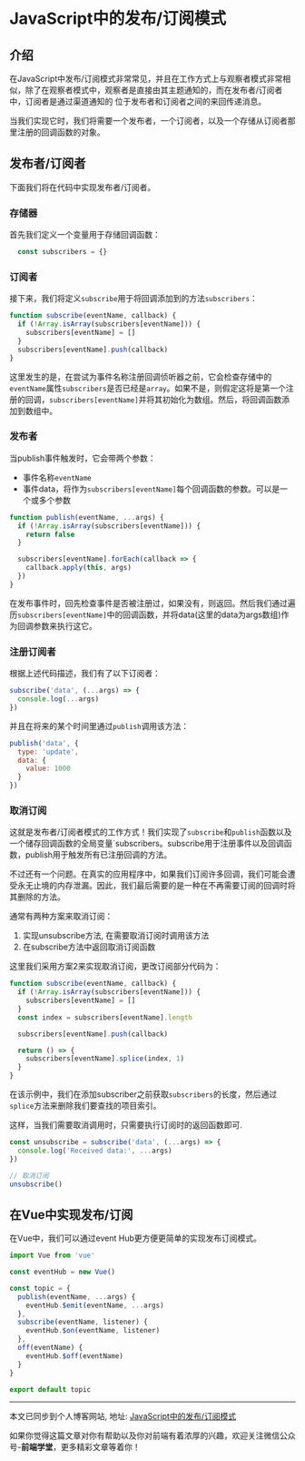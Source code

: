 # JavaScript中的发布/订阅模式

## 介绍
在JavaScript中发布/订阅模式非常常见，并且在工作方式上与观察者模式非常相似，除了在观察者模式中，观察者是直接由其主题通知的，而在发布者/订阅者中，订阅者是通过渠道通知的 位于发布者和订阅者之间的来回传递消息。

当我们实现它时，我们将需要一个发布者，一个订阅者，以及一个存储从订阅者那里注册的回调函数的对象。

## 发布者/订阅者

下面我们将在代码中实现发布者/订阅者。

### 存储器

首先我们定义一个变量用于存储回调函数：
```js
  const subscribers = {}
```

### 订阅者

接下来，我们将定义`subscribe`用于将回调添加到的方法`subscribers`：

```js
function subscribe(eventName, callback) {
  if (!Array.isArray(subscribers[eventName])) {
    subscribers[eventName] = []
  }
  subscribers[eventName].push(callback)
}
```
这里发生的是，在尝试为事件名称注册回调侦听器之前，它会检查存储中的`eventName`属性`subscribers`是否已经是`array`。如果不是，则假定这将是第一个注册的回调，`subscribers[eventName]`并将其初始化为数组。然后，将回调函数添加到数组中。

### 发布者

当publish事件触发时，它会带两个参数：
* 事件名称`eventName`
* 事件data，将作为`subscribers[eventName]`每个回调函数的参数。可以是一个或多个参数

```js
function publish(eventName, ...args) {
  if (!Array.isArray(subscribers[eventName])) {
    return false
  }

  subscribers[eventName].forEach(callback => {
    callback.apply(this, args)
  })
}
```

在发布事件时，回先检查事件是否被注册过，如果没有，则返回。然后我们通过遍历`subscribers[eventName]`中的回调函数，并将data(这里的data为args数组)作为回调参数来执行这它。

### 注册订阅者

根据上述代码描述，我们有了以下订阅者：

```js
subscribe('data', (...args) => {
  console.log(...args)
})
```

并且在将来的某个时间里通过`publish`调用该方法：
```js
publish('data', {
  type: 'update',
  data: {
    value: 1000
  }
})
```

### 取消订阅

这就是发布者/订阅者模式的工作方式！我们实现了`subscribe`和`publish`函数以及一个储存回调函数的全局变量`subscribers。subscribe用于注册事件以及回调函数，publish用于触发所有已注册回调的方法。

不过还有一个问题。在真实的应用程序中，如果我们订阅许多回调，我们可能会遭受永无止境的内存泄漏。因此，我们最后需要的是一种在不再需要订阅的回调时将其删除的方法。

通常有两种方案来取消订阅：
1. 实现unsubscribe方法, 在需要取消订阅时调用该方法
2. 在subscribe方法中返回取消订阅函数

这里我们采用方案2来实现取消订阅，更改订阅部分代码为：
```js
function subscribe(eventName, callback) {
  if (!Array.isArray(subscribers[eventName])) {
    subscribers[eventName] = []
  }
  const index = subscribers[eventName].length

  subscribers[eventName].push(callback)

  return () => {
    subscribers[eventName].splice(index, 1)
  }
}
```
在该示例中，我们在添加subscriber之前获取`subscribers`的长度，然后通过`splice`方法来删除我们要查找的项目索引。

这样，当我们需要取消调用时，只需要执行订阅时的返回函数即可.
```js
const unsubscribe = subscribe('data', (...args) => {
  console.log('Received data:', ...args)
})

// 取消订阅
unsubscribe()
```

## 在Vue中实现发布/订阅

在Vue中，我们可以通过event Hub更方便更简单的实现发布订阅模式。

```js
import Vue from 'vue'

const eventHub = new Vue()

const topic = {
  publish(eventName, ...args) {
    eventHub.$emit(eventName, ...args)
  },
  subscribe(eventName, listener) {
    eventHub.$on(eventName, listener)
  },
  off(eventName) {
    eventHub.$off(eventName)
  }
}

export default topic

```

---

本文已同步到个人博客网站, 地址:  [JavaScript中的发布/订阅模式](https://www.gogoing.site/articles/0e9d68bc-0b1c-484c-bc84-70ce0e4b01db.html)

如果你觉得这篇文章对你有帮助以及你对前端有着浓厚的兴趣，欢迎关注微信公众号-<b>前端学堂</b>，更多精彩文章等着你！
